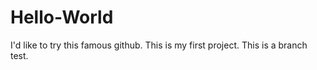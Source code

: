 # Hello-World
I'd like to try this famous github.
This is my first project.
This is a branch test. 
